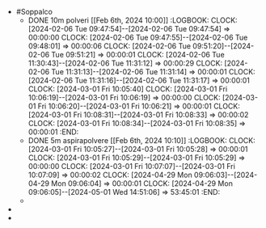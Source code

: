 - #Soppalco
	- DONE  10m polveri [[Feb 6th, 2024 10:00]]
	  :LOGBOOK:
	  CLOCK: [2024-02-06 Tue 09:47:54]--[2024-02-06 Tue 09:47:54] =>  00:00:00
	  CLOCK: [2024-02-06 Tue 09:47:55]--[2024-02-06 Tue 09:48:01] =>  00:00:06
	  CLOCK: [2024-02-06 Tue 09:51:20]--[2024-02-06 Tue 09:51:21] =>  00:00:01
	  CLOCK: [2024-02-06 Tue 11:30:43]--[2024-02-06 Tue 11:31:12] =>  00:00:29
	  CLOCK: [2024-02-06 Tue 11:31:13]--[2024-02-06 Tue 11:31:14] =>  00:00:01
	  CLOCK: [2024-02-06 Tue 11:31:16]--[2024-02-06 Tue 11:31:17] =>  00:00:01
	  CLOCK: [2024-03-01 Fri 10:05:40]
	  CLOCK: [2024-03-01 Fri 10:06:19]--[2024-03-01 Fri 10:06:19] =>  00:00:00
	  CLOCK: [2024-03-01 Fri 10:06:20]--[2024-03-01 Fri 10:06:21] =>  00:00:01
	  CLOCK: [2024-03-01 Fri 10:08:31]--[2024-03-01 Fri 10:08:33] =>  00:00:02
	  CLOCK: [2024-03-01 Fri 10:08:34]--[2024-03-01 Fri 10:08:35] =>  00:00:01
	  :END:
	- DONE 5m aspirapolvere  [[Feb 6th, 2024 10:10]]
	  :LOGBOOK:
	  CLOCK: [2024-03-01 Fri 10:05:27]--[2024-03-01 Fri 10:05:28] =>  00:00:01
	  CLOCK: [2024-03-01 Fri 10:05:29]--[2024-03-01 Fri 10:05:29] =>  00:00:00
	  CLOCK: [2024-03-01 Fri 10:07:07]--[2024-03-01 Fri 10:07:09] =>  00:00:02
	  CLOCK: [2024-04-29 Mon 09:06:03]--[2024-04-29 Mon 09:06:04] =>  00:00:01
	  CLOCK: [2024-04-29 Mon 09:06:05]--[2024-05-01 Wed 14:51:06] =>  53:45:01
	  :END:
	-
-
-
